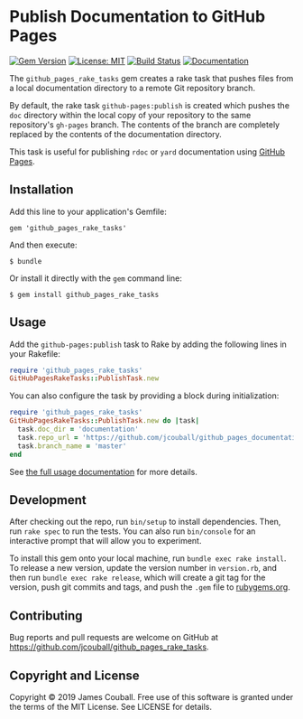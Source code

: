 # Publish Documentation to GitHub Pages

[![Gem Version](https://badge.fury.io/rb/github_pages_rake_tasks.svg)](https://badge.fury.io/rb/github_pages_rake_tasks)
[![License: MIT](https://img.shields.io/badge/License-MIT-yellow.svg)](https://opensource.org/licenses/MIT)
[![Build Status](https://travis-ci.com/jcouball/github_pages_rake_tasks.svg?branch=master)](https://travis-ci.com/jcouball/github_pages_rake_tasks)
[![Documentation](https://img.shields.io/badge/Documentation-OK-green.svg)](https://jcouball.github.io/github_pages_rake_tasks/)

The `github_pages_rake_tasks` gem creates a rake task that pushes files
from a local documentation directory to a remote Git repository branch.

By default, the rake task `github-pages:publish` is created which pushes the `doc`
directory within the local copy of your repository to the same repository's
`gh-pages` branch.  The contents of the branch are completely replaced by the
contents of the documentation directory.

This task is useful for publishing `rdoc` or `yard` documentation using
[GitHub Pages](https://pages.github.com).

## Installation

Add this line to your application's Gemfile:

    gem 'github_pages_rake_tasks'

And then execute:

    $ bundle

Or install it directly with the `gem` command line:

    $ gem install github_pages_rake_tasks

## Usage

Add the `github-pages:publish` task to Rake by adding the following lines in your Rakefile:

```Ruby
require 'github_pages_rake_tasks'
GitHubPagesRakeTasks::PublishTask.new
```

You can also configure the task by providing a block during initialization:

```Ruby
require 'github_pages_rake_tasks'
GitHubPagesRakeTasks::PublishTask.new do |task|
  task.doc_dir = 'documentation'
  task.repo_url = 'https://github.com/jcouball/github_pages_documentation'
  task.branch_name = 'master'
end
```

See [the full usage documentation](https://github.com/pages/jcouball/guthub_pages_rake_tasks) for more details.

## Development

After checking out the repo, run `bin/setup` to install dependencies. Then, run `rake spec` to run the tests. You can also run `bin/console` for an interactive prompt that will allow you to experiment.

To install this gem onto your local machine, run `bundle exec rake install`. 
To release a new version, update the version number in `version.rb`, and then run 
`bundle exec rake release`, which will create a git tag for the version, push git 
commits and tags, and push the `.gem` file to [rubygems.org](https://rubygems.org).

## Contributing

Bug reports and pull requests are welcome on GitHub at https://github.com/jcouball/github_pages_rake_tasks.

## Copyright and License

Copyright © 2019 James Couball. Free use of this software is granted under the terms of the MIT License. See LICENSE for details.
